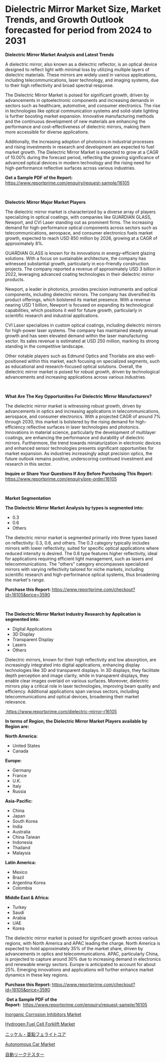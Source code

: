 <p><h1>Dielectric Mirror Market Size, Market Trends, and Growth Outlook forecasted for period from 2024 to 2031</h1></p><p><strong>Dielectric Mirror Market Analysis and Latest Trends</strong></p>
<p><p>A dielectric mirror, also known as a dielectric reflector, is an optical device designed to reflect light with minimal loss by utilizing multiple layers of dielectric materials. These mirrors are widely used in various applications, including telecommunications, laser technology, and imaging systems, due to their high reflectivity and broad spectral response.</p><p>The Dielectric Mirror Market is poised for significant growth, driven by advancements in optoelectronic components and increasing demands in sectors such as healthcare, automotive, and consumer electronics. The rise in technologies like optical communication systems and solid-state lighting is further boosting market expansion. Innovative manufacturing methods and the continuous development of new materials are enhancing the performance and cost-effectiveness of dielectric mirrors, making them more accessible for diverse applications.</p><p>Additionally, the increasing adoption of photonics in industrial processes and rising investments in research and development are expected to fuel market growth. The Dielectric Mirror Market is expected to grow at a CAGR of 10.00% during the forecast period, reflecting the growing significance of advanced optical devices in modern technology and the rising need for high-performance reflective surfaces across various industries.</p></p>
<p><strong>Get a Sample PDF of the Report:&nbsp;</strong> <a href="https://www.reportprime.com/enquiry/request-sample/16105">https://www.reportprime.com/enquiry/request-sample/16105</a></p>
<p>&nbsp;</p>
<p><strong>Dielectric Mirror Major Market Players</strong></p>
<p><p>The dielectric mirror market is characterized by a diverse array of players specializing in optical coatings, with companies like GUARDIAN GLASS, Newport, and CVI Laser standing out as prominent firms. The increasing demand for high-performance optical components across sectors such as telecommunications, aerospace, and consumer electronics fuels market growth, expected to reach USD 850 million by 2026, growing at a CAGR of approximately 8%.</p><p>GUARDIAN GLASS is known for its innovations in energy-efficient glazing solutions. With a focus on sustainable architecture, the company has witnessed substantial growth, particularly in eco-friendly construction projects. The company reported a revenue of approximately USD 3 billion in 2022, leveraging advanced coating technologies in their dielectric mirror products.</p><p>Newport, a leader in photonics, provides precision instruments and optical components, including dielectric mirrors. The company has diversified its product offerings, which bolstered its market presence. With a revenue nearing USD 1 billion, Newport is focused on expanding its technological capabilities, which positions it well for future growth, particularly in scientific research and industrial applications.</p><p>CVI Laser specializes in custom optical coatings, including dielectric mirrors for high-power laser systems. The company has maintained steady annual growth and has seen elevated demand within the laser manufacturing sector. Its sales revenue is estimated at USD 250 million, marking its strong standing in the competitive landscape.</p><p>Other notable players such as Edmund Optics and Thorlabs are also well-positioned within this market, each focusing on specialized segments, such as educational and research-focused optical solutions. Overall, the dielectric mirror market is poised for robust growth, driven by technological advancements and increasing applications across various industries.</p></p>
<p>&nbsp;</p>
<p><strong>What Are The Key Opportunities For Dielectric Mirror Manufacturers?</strong></p>
<p><p>The dielectric mirror market is witnessing robust growth, driven by advancements in optics and increasing applications in telecommunications, aerospace, and consumer electronics. With a projected CAGR of around 7% through 2030, this market is bolstered by the rising demand for high-efficiency reflective surfaces in laser technologies and photonics. Innovations in material science, particularly the development of multilayer coatings, are enhancing the performance and durability of dielectric mirrors. Furthermore, the trend towards miniaturization in electronic devices and enhanced sensor technologies presents significant opportunities for market expansion. As industries increasingly adopt precision optics, the future outlook remains positive, underscoring continued investment and research in this sector.</p></p>
<p><strong>Inquire or Share Your Questions If Any Before Purchasing This Report:</strong> <a href="https://www.reportprime.com/enquiry/pre-order/16105">https://www.reportprime.com/enquiry/pre-order/16105</a></p>
<p>&nbsp;</p>
<p><strong>Market Segmentation</strong></p>
<p><strong>The Dielectric Mirror Market Analysis by types is segmented into:</strong></p>
<p><ul><li>0.3</li><li>0.6</li><li>Others</li></ul></p>
<p><p>The dielectric mirror market is segmented primarily into three types based on reflectivity: 0.3, 0.6, and others. The 0.3 category typically includes mirrors with lower reflectivity, suited for specific optical applications where reduced intensity is desired. The 0.6 type features higher reflectivity, ideal for applications requiring efficient light management, such as lasers and telecommunications. The "others" category encompasses specialized mirrors with varying reflectivity tailored for niche markets, including scientific research and high-performance optical systems, thus broadening the market's range.</p></p>
<p><strong>Purchase this Report:&nbsp;</strong><a href="https://www.reportprime.com/checkout?id=16105&price=3590">https://www.reportprime.com/checkout?id=16105&price=3590</a></p>
<p>&nbsp;</p>
<p><strong>The Dielectric Mirror Market Industry Research by Application is segmented into:</strong></p>
<p><ul><li>Digital Applications</li><li>3D Display</li><li>Transparent Display</li><li>Lasers</li><li>Others</li></ul></p>
<p><p>Dielectric mirrors, known for their high reflectivity and low absorption, are increasingly integrated into digital applications, enhancing display technologies like 3D and transparent displays. In 3D displays, they facilitate depth perception and image clarity, while in transparent displays, they enable clear images overlaid on various surfaces. Moreover, dielectric mirrors play a critical role in laser technologies, improving beam quality and efficiency. Additional applications span various sectors, including telecommunications and optical devices, broadening their market relevance.</p></p>
<p><a href="https://www.reportprime.com/dielectric-mirror-r16105">&nbsp;https://www.reportprime.com/dielectric-mirror-r16105</a></p>
<p><strong>In terms of Region, the Dielectric Mirror Market Players available by Region are:</strong></p>
<p>
    <p> <strong> North America: </strong>
        <ul>
            <li>United States</li>
            <li>Canada</li>
        </ul>
        </p> 
    <p> <strong> Europe: </strong>
        <ul>
            <li>Germany</li>
            <li>France</li>
            <li>U.K.</li>
            <li>Italy</li>
            <li>Russia</li>
        </ul>
        </p> 
    <p> <strong> Asia-Pacific: </strong>
        <ul>
            <li>China</li>
            <li>Japan</li>
            <li>South Korea</li>
            <li>India</li>
            <li>Australia</li>
            <li>China Taiwan</li>
            <li>Indonesia</li>
            <li>Thailand</li>
            <li>Malaysia</li>
        </ul>
        </p> 
    <p> <strong> Latin America: </strong>
        <ul>
            <li>Mexico</li>
            <li>Brazil</li>
            <li>Argentina Korea</li>
            <li>Colombia</li>
        </ul>
        </p> 
    <p> <strong> Middle East & Africa: </strong>
        <ul>
            <li>Turkey</li>
            <li>Saudi</li>
            <li>Arabia</li>
            <li>UAE</li>
            <li>Korea</li>
        </ul>
    </p>
    </p>
<p><p>The dielectric mirror market is poised for significant growth across various regions, with North America and APAC leading the charge. North America is expected to hold approximately 35% of the market share, driven by advancements in optics and telecommunications. APAC, particularly China, is projected to capture around 30% due to increasing demand in electronics and renewable energy sectors. Europe is anticipated to account for about 25%. Emerging innovations and applications will further enhance market dynamics in these key regions.</p></p>
<p><strong>Purchase this Report: </strong><a href="https://www.reportprime.com/checkout?id=16105&price=3590">https://www.reportprime.com/checkout?id=16105&price=3590</a></p>
<p>&nbsp;<strong>Get a Sample PDF of the Report:&nbsp;&nbsp;</strong><a href="https://www.reportprime.com/enquiry/request-sample/16105">https://www.reportprime.com/enquiry/request-sample/16105</a></p>
<p><strong></strong></p>
<p><p><a href="https://medium.com/@julia.vaughan5768/the-inorganic-corrosion-inhibitors-market-has-grown-significantly-as-a-result-of-several-c531af5aeee0">Inorganic Corrosion Inhibitors Market</a></p><p><a href="https://issuu.com/reportprime-2/docs/hydrogen-fuel-cell-forklift-market-_7634352de9159b">Hydrogen Fuel Cell Forklift Market</a></p><p><a href="https://medium.com/@erlenegcfeenan/nickel-zinc-ferrite-core-market-%E3%81%AF-%E3%82%B3%E3%82%B9%E3%83%88%E7%AE%A1%E7%90%86%E3%81%A8%E5%8A%B9%E7%8E%87%E5%90%91%E4%B8%8A%E3%82%92%E5%84%AA%E5%85%88%E3%81%97%E3%81%BE%E3%81%99-%E3%81%95%E3%82%89%E3%81%AB-%E5%A0%B1%E5%91%8A%E6%9B%B8%E3%81%AF%E5%B8%82%E5%A0%B4%E3%81%AE%E9%9C%80%E8%A6%81%E9%9D%A2%E3%81%A8%E4%BE%9B%E7%B5%A6%E9%9D%A2%E3%81%AE%E4%B8%A1%E6%96%B9%E3%82%92%E3%82%AB%E3%83%90%E3%83%BC%E3%81%97%E3%81%A6%E3%81%84%E3%81%BE%E3%81%99-nickel-zinc-1e55331537bd">ニッケル・亜鉛フェライトコア</a></p><p><a href="https://www.linkedin.com/pulse/global-perspectives-autonomous-car-market-trends-challenges-forecast-xqwvc?trackingId=6O3XRUR0RBqnjCYOvgDk3g%3D%3D">Autonomous Car Market</a></p><p><a href="https://medium.com/@erlenegcfeenan/automatic-leak-tester-market-%E3%81%AF-%E3%82%B3%E3%82%B9%E3%83%88%E7%AE%A1%E7%90%86%E3%81%A8%E5%8A%B9%E7%8E%87%E5%90%91%E4%B8%8A%E3%82%92%E5%84%AA%E5%85%88%E3%81%97%E3%81%BE%E3%81%99-%E3%81%95%E3%82%89%E3%81%AB-%E5%A0%B1%E5%91%8A%E6%9B%B8%E3%81%AF%E5%B8%82%E5%A0%B4%E3%81%AE%E9%9C%80%E8%A6%81%E9%9D%A2%E3%81%A8%E4%BE%9B%E7%B5%A6%E9%9D%A2%E3%81%AE%E4%B8%A1%E6%96%B9%E3%82%92%E3%82%AB%E3%83%90%E3%83%BC%E3%81%97%E3%81%A6%E3%81%84%E3%81%BE%E3%81%99-automatic-leak-3f467625a704">自動リークテスター</a></p></p>